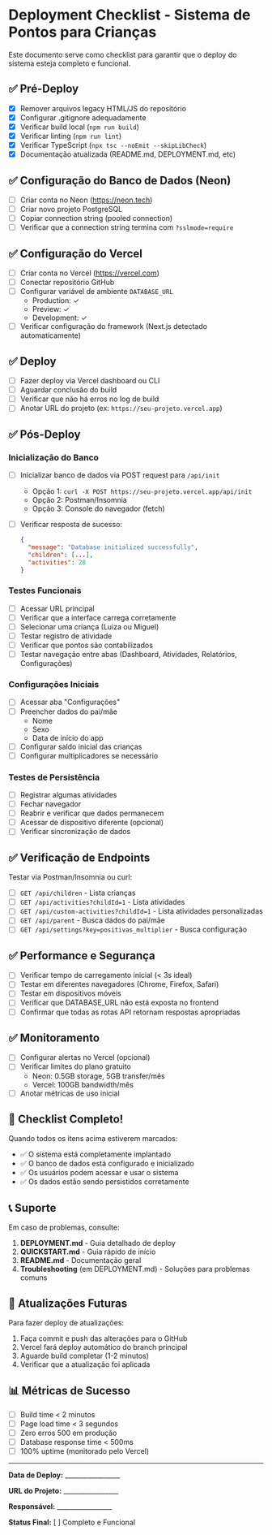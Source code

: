# Deployment Checklist - Sistema de Pontos para Crianças

Este documento serve como checklist para garantir que o deploy do sistema esteja completo e funcional.

## ✅ Pré-Deploy

- [x] Remover arquivos legacy HTML/JS do repositório
- [x] Configurar .gitignore adequadamente
- [x] Verificar build local (`npm run build`)
- [x] Verificar linting (`npm run lint`)
- [x] Verificar TypeScript (`npx tsc --noEmit --skipLibCheck`)
- [x] Documentação atualizada (README.md, DEPLOYMENT.md, etc)

## ✅ Configuração do Banco de Dados (Neon)

- [ ] Criar conta no Neon (https://neon.tech)
- [ ] Criar novo projeto PostgreSQL
- [ ] Copiar connection string (pooled connection)
- [ ] Verificar que a connection string termina com `?sslmode=require`

## ✅ Configuração do Vercel

- [ ] Criar conta no Vercel (https://vercel.com)
- [ ] Conectar repositório GitHub
- [ ] Configurar variável de ambiente `DATABASE_URL`
  - Production: ✓
  - Preview: ✓
  - Development: ✓
- [ ] Verificar configuração do framework (Next.js detectado automaticamente)

## ✅ Deploy

- [ ] Fazer deploy via Vercel dashboard ou CLI
- [ ] Aguardar conclusão do build
- [ ] Verificar que não há erros no log de build
- [ ] Anotar URL do projeto (ex: `https://seu-projeto.vercel.app`)

## ✅ Pós-Deploy

### Inicialização do Banco

- [ ] Inicializar banco de dados via POST request para `/api/init`
  - Opção 1: `curl -X POST https://seu-projeto.vercel.app/api/init`
  - Opção 2: Postman/Insomnia
  - Opção 3: Console do navegador (fetch)

- [ ] Verificar resposta de sucesso:
  ```json
  {
    "message": "Database initialized successfully",
    "children": [...],
    "activities": 28
  }
  ```

### Testes Funcionais

- [ ] Acessar URL principal
- [ ] Verificar que a interface carrega corretamente
- [ ] Selecionar uma criança (Luiza ou Miguel)
- [ ] Testar registro de atividade
- [ ] Verificar que pontos são contabilizados
- [ ] Testar navegação entre abas (Dashboard, Atividades, Relatórios, Configurações)

### Configurações Iniciais

- [ ] Acessar aba "Configurações"
- [ ] Preencher dados do pai/mãe
  - Nome
  - Sexo
  - Data de início do app
- [ ] Configurar saldo inicial das crianças
- [ ] Configurar multiplicadores se necessário

### Testes de Persistência

- [ ] Registrar algumas atividades
- [ ] Fechar navegador
- [ ] Reabrir e verificar que dados permanecem
- [ ] Acessar de dispositivo diferente (opcional)
- [ ] Verificar sincronização de dados

## ✅ Verificação de Endpoints

Testar via Postman/Insomnia ou curl:

- [ ] `GET /api/children` - Lista crianças
- [ ] `GET /api/activities?childId=1` - Lista atividades
- [ ] `GET /api/custom-activities?childId=1` - Lista atividades personalizadas
- [ ] `GET /api/parent` - Busca dados do pai/mãe
- [ ] `GET /api/settings?key=positivas_multiplier` - Busca configuração

## ✅ Performance e Segurança

- [ ] Verificar tempo de carregamento inicial (< 3s ideal)
- [ ] Testar em diferentes navegadores (Chrome, Firefox, Safari)
- [ ] Testar em dispositivos móveis
- [ ] Verificar que DATABASE_URL não está exposta no frontend
- [ ] Confirmar que todas as rotas API retornam respostas apropriadas

## ✅ Monitoramento

- [ ] Configurar alertas no Vercel (opcional)
- [ ] Verificar limites do plano gratuito
  - Neon: 0.5GB storage, 5GB transfer/mês
  - Vercel: 100GB bandwidth/mês
- [ ] Anotar métricas de uso inicial

## 🎯 Checklist Completo!

Quando todos os itens acima estiverem marcados:

- ✅ O sistema está completamente implantado
- ✅ O banco de dados está configurado e inicializado
- ✅ Os usuários podem acessar e usar o sistema
- ✅ Os dados estão sendo persistidos corretamente

## 📞 Suporte

Em caso de problemas, consulte:

1. **DEPLOYMENT.md** - Guia detalhado de deploy
2. **QUICKSTART.md** - Guia rápido de início
3. **README.md** - Documentação geral
4. **Troubleshooting** (em DEPLOYMENT.md) - Soluções para problemas comuns

## 🔄 Atualizações Futuras

Para fazer deploy de atualizações:

1. Faça commit e push das alterações para o GitHub
2. Vercel fará deploy automático do branch principal
3. Aguarde build completar (1-2 minutos)
4. Verificar que a atualização foi aplicada

## 📊 Métricas de Sucesso

- [ ] Build time < 2 minutos
- [ ] Page load time < 3 segundos
- [ ] Zero erros 500 em produção
- [ ] Database response time < 500ms
- [ ] 100% uptime (monitorado pelo Vercel)

---

**Data de Deploy:** _________________

**URL do Projeto:** _________________

**Responsável:** _________________

**Status Final:** [ ] Completo e Funcional
